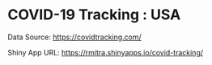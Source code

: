 # COVID-19 Tracking : USA

Data Source: https://covidtracking.com/

Shiny App URL: https://rmitra.shinyapps.io/covid-tracking/
